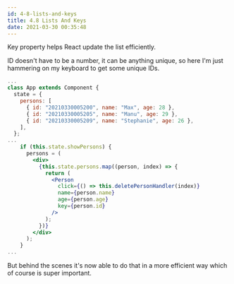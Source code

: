 ```yaml
---
id: 4-8-lists-and-keys
title: 4.8 Lists And Keys
date: 2021-03-30 00:35:48
---
```


Key property helps React update the list efficiently.

ID doesn't have to be a number, it can be anything unique, so here I'm just hammering on my keyboard to get some unique IDs.

```jsx title="App.js" {5-7,20}
...
class App extends Component {
  state = {
    persons: [
      { id: "20210330005200", name: "Max", age: 28 },
      { id: "20210330005205", name: "Manu", age: 29 },
      { id: "20210330005209", name: "Stephanie", age: 26 },
    ],
  };
...
    if (this.state.showPersons) {
      persons = (
        <div>
          {this.state.persons.map((person, index) => {
            return (
              <Person
                click={() => this.deletePersonHandler(index)}
                name={person.name}
                age={person.age}
                key={person.id}
              />
            );
          })}
        </div>
      );
    }
...
```

But behind the scenes it's now able to do that in a more efficient way which of course is super important.
